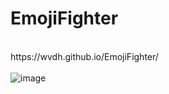 # EmojiFighter
<br>
https://wvdh.github.io/EmojiFighter/
<br>
<br>
<img alt="image" src="https://github.com/wvdh/EmojiFighter/blob/main/EmojiFighter.png">